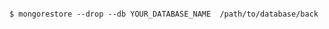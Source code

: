 <!-- layout:code post: database-backup_mongodb -->

```

$ mongorestore --drop --db YOUR_DATABASE_NAME  /path/to/database/back 

```
